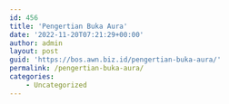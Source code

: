 ```yaml
---
id: 456
title: 'Pengertian Buka Aura'
date: '2022-11-20T07:21:29+00:00'
author: admin
layout: post
guid: 'https://bos.awn.biz.id/pengertian-buka-aura/'
permalink: /pengertian-buka-aura/
categories:
    - Uncategorized
---
```


